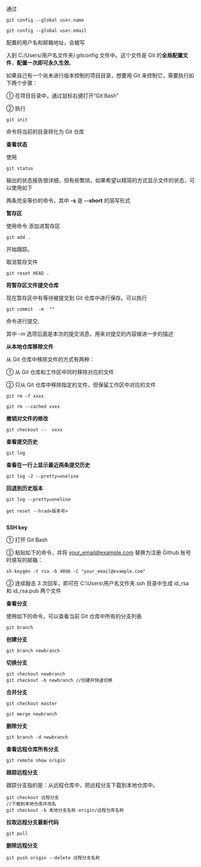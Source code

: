 通过 

```
git config --global user.name 

git config --global user.email 
```

配置的用户名和邮箱地址，会被写

入到 C:/Users/用户名文件夹/.gitconfig 文件中。这个文件是 Git 的**全局配置文件**，**配置一次即可永久生效**。



如果自己有一个尚未进行版本控制的项目目录，想要用 Git 来控制它，需要执行如下两个步骤：

① 在项目目录中，通过鼠标右键打开“Git Bash” 

② 执行 

```
git init
```

 命令将当前的目录转化为 Git 仓库

**查看状态**

使用 

```
git status
```

 输出的状态报告很详细，但有些繁琐。如果希望以精简的方式显示文件的状态，可以使用如下

两条完全等价的命令，其中 **-s** 是 **--short** 的简写形式

**暂存区**

使用命令 添加进暂存区

```
git add .
```

 开始跟踪。

取消暂存文件

```
git reset HEAD .
```



**将暂存区文件提交仓库**

现在暂存区中有等待被提交到 Git 仓库中进行保存。可以执行 

```
git commit  -m  ""
```

命令进行提交,

其中 -m 选项后面是本次的提交消息，用来对提交的内容做进一步的描述



**从本地仓库移除文件**

从 Git 仓库中移除文件的方式有两种：

① 从 Git 仓库和工作区中同时移除对应的文件

② 只从 Git 仓库中移除指定的文件，但保留工作区中对应的文件

```
git rm -f xxxx

git rm --cached xxxx
```

**撤销对文件的修改**

```
git checkout --  xxxx
```

**查看提交历史**

```
git log
```

**查看在一行上显示最近两条提交历史**

```
git log -2 --pretty=oneline
```

**回退到历史版本**

```
git log --pretty=oneline

get reset --hrad<版本号>


```







**SSH key**

① 打开 Git Bash

② 粘贴如下的命令，并将 your_email@example.com 替换为注册 Github 账号时填写的邮箱：

```
sh-keygen -t rsa -b 4096 -C "your_email@example.com" 
```

③ 连续敲击 3 次回车，即可在 C:\Users\用户名文件夹\.ssh 目录中生成 id_rsa 和 id_rsa.pub 两个文件



**查看分支**

使用如下的命令，可以查看当前 Git 仓库中所有的分支列表

```
git branch
```

**创建分支**

```
git branch newbranch
```

**切换分支**

```
git checkout newbranch
git checkout -b newbranch //创建并快速切换
```

**合并分支**

```
git checkout master

git merge newbranch
```

**删除分支**

```
git branch -d newbranch
```

**查看远程仓库所有分支**

```
git remote show origin
```

**跟踪远程分支**

跟踪分支指的是：从远程仓库中，把远程分支下载到本地仓库中。

```
git checkout 远程分支
//下载到本地仓库并改名
git checkout -b 本地分支名称 origin/远程仓库名称
```

**拉取远程分支最新代码**

```
git pull
```

**删除远程分支**

```
git push origin --delete 远程分支名称
```


